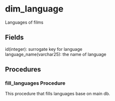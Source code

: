 # dim_language

Languages of films

## Fields

id(integer): surrogate key for language \
language_name(varchar25): the name of language

## Procedures

### fill_languages Procedure

This procedure that fills languages base on main db.
